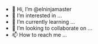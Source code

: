 - 👋 Hi, I’m @elninjamaster
- 👀 I’m interested in ...
- 🌱 I’m currently learning ...
- 💞️ I’m looking to collaborate on ...
- 📫 How to reach me ...

<!---
elninjamaster/elninjamaster is a ✨ special ✨ repository because its `README.md` (this file) appears on your GitHub profile.
You can click the Preview link to take a look at your changes.
--->
